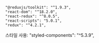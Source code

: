 ##
    "@reduxjs/toolkit": "^1.9.3",
    "react-dom": "^18.2.0",
    "react-redux": "^8.0.5",
    "react-scripts": "5.0.1",
    "redux": "^4.2.1",
스타일 사용:    "styled-components": "^5.3.9",